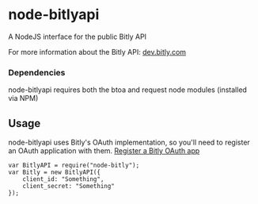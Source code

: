 # node-bitlyapi

A NodeJS interface for the public Bitly API

For more information about the Bitly API: [dev.bitly.com](http://dev.bitly.com "Bitly API")

### Dependencies

node-bitlyapi requires both the btoa and request node modules (installed via NPM)

## Usage

node-bitlyapi uses Bitly's OAuth implementation, so you'll need to register an OAuth application with them.
[Register a Bitly OAuth app](https://bitly.com/a/oauth_apps "Bitly OAuth Apps")

	var BitlyAPI = require("node-bitly");
	var Bitly = new BitlyAPI({
		client_id: "Something",
		client_secret: "Something"	
	});


